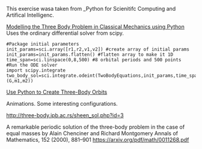 
This exercise wasa taken from _Python for Scienitifc Computing and Artifical Intelligenc.


[Modelling the Three Body Problem in Classical Mechanics using Python](https://towardsdatascience.com/modelling-the-three-body-problem-in-classical-mechanics-using-python-9dc270ad7767)
Uses the ordinary differential solver from scipy.

```commandline
#Package initial parameters
init_params=sci.array([r1,r2,v1,v2]) #create array of initial params
init_params=init_params.flatten() #flatten array to make it 1D
time_span=sci.linspace(0,8,500) #8 orbital periods and 500 points
#Run the ODE solver
import scipy.integrate
two_body_sol=sci.integrate.odeint(TwoBodyEquations,init_params,time_span,args=(G,m1,m2))
```

[Use Python to Create Three-Body Orbits](https://towardsdatascience.com/use-python-to-create-three-body-orbits-329ffb5b2627)

Animations. Some interesting configurations.

http://three-body.ipb.ac.rs/sheen_sol.php?id=3

A remarkable periodic solution of the three-body problem in the case of equal masses
by Alain Chenciner and Richard Montgomery
Annals of Mathematics, 152 (2000), 881–901
https://arxiv.org/pdf/math/0011268.pdf